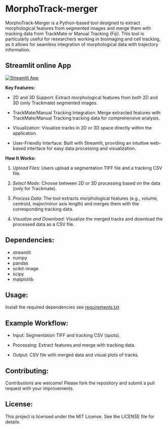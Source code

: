 # MorphoTrack-merger

MorphoTrack-Merger is a Python-based tool designed to extract morphological features from segmented images and merge them with tracking data from TrackMate or Manual Tracking (Fiji). This tool is particularly useful for researchers working in bioimaging and cell tracking, as it allows for seamless integration of morphological data with trajectory information.

## Streamlit online App

[![Streamlit App](https://static.streamlit.io/badges/streamlit_badge_black_white.svg)](https://morphotrack-merger.streamlit.app/)

**Key Features:**
- 2D and 3D Support: Extract morphological features from both 2D and 3D (only Trackmate) segmented images.

- TrackMate/Manual Tracking Integration: Merge extracted features with TrackMate/Manual Tracking tracking data for comprehensive analysis.

- Visualization: Visualize tracks in 2D or 3D space directly within the application.

- User-Friendly Interface: Built with Streamlit, providing an intuitive web-based interface for easy data processing and visualization.

**How It Works:**
1. *Upload Files*: Users upload a segmentation TIFF file and a tracking CSV file.

2. *Select Mode*: Choose between 2D or 3D processing based on the data (only for Trackmate).

3. *Process Data*: The tool extracts morphological features (e.g., volume, centroid, major/minor axis length) and merges them with the corresponding tracking data.

4. *Visualize and Download*: Visualize the merged tracks and download the processed data as a CSV file.

## Dependencies:
- streamlit
- numpy
- pandas
- scikit-image
- scipy
- matplotlib

## Usage:
Install the required dependencies see [requirements.txt](https://github.com/imAIgene-Dream3D/MorphoTrack-merger/blob/master/requirements.txt)


## Example Workflow:
- Input: Segmentation TIFF and tracking CSV (spots).

- Processing: Extract features and merge with tracking data.

- Output: CSV file with merged data and visual plots of tracks.

## Contributing:
Contributions are welcome! Please fork the repository and submit a pull request with your improvements.

## License:
This project is licensed under the MIT License. See the LICENSE file for details.




